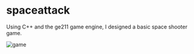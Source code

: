 # spaceattack
Using C++ and the ge211 game engine, I designed a basic space shooter game.


![game](https://user-images.githubusercontent.com/94990857/144702317-a21a75e3-a632-4feb-958e-0a6c4bab0725.gif)

